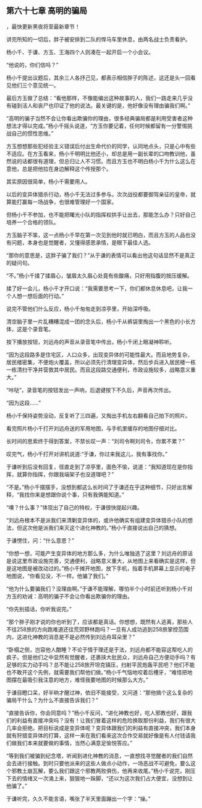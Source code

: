 ## 第六十七章 高明的骗局
，最快更新黑夜将至最新章节！

讲完所知的一切后，胖子被安排到二队的悍马车里休息，由两名战士负责看护。

杨小千、于谦、方玉、王海四个人则凑在一起开启一个小会议。

“他说的，你们信吗？”

杨小千提出议题后，其余三人各抒己见，都表示相信胖子的陈述，这还是头一回看见他们三个意见统一。

最后方玉做了总结：“看他那样，不像能编出这种故事的人，我们一路走来几乎没有碰到活人和丧尸也印证了他的说法。最关键的是，他好像没有理由骗我们啊。”

“高明的骗子当然不会让你看出欺骗你的理由，很多经典骗局都是利用受害者这种想法才得以完成。”杨小千摇头说道，“方玉你要记着，任何时候都留有一分警惕挑战自己的惯性思维。”

方玉想想那些犯经验主义错误后付出生命代价的同学，认同地点头，只是心中有些不适应。在方玉看来，杨小千明明比他还小，却总是用一副长辈的口吻教训他，虽然说的话都很有道理，但总归让人不习惯。而且方玉也不明白杨小千为什么这么在意他，总是把他拉在身边解释这个传授那个。

其实原因很简单，杨小千需要用人。

以后的变异体猎杀行动，杨小千无法过多参与。次次战役都要御驾亲征的皇帝，就算能打赢每一场战争，也很难管理好一个国家。

但杨小千不参加，也不能把曙光小队的指挥权拱手让出去，那能怎么办？只好自己培养一个合格的领队。

方玉脑子不笨，这一点杨小千早在第一次见到他时就已明白，而且方玉的人品也没有问题，本身也是觉醒者，又懂得感恩承情，是眼下最佳人选。

“那你的意思是，这胖子骗了我们？”从于谦的表情可以看出他这句话显然不是真正的疑问句。

“不。”杨小千揉了揉眉心，皱眉太久眉心处竟有些酸痛，只好用指腹的按压缓解。

揉了好一会儿，杨小千才开口说：“我需要思考一下，你们都休息休息吧，让我一个人想一想后面的行动。”

说完不管他们什么反应，杨小千匆匆走到凉亭里，开始深呼吸。

清空脑子里一片乱糟糟混成一团的念头后，杨小千从裤袋里掏出一个黑色的小长方体，这是个录音笔。

按下播放按钮，刘远舟的声音从录音笔中传出，杨小千闭上眼凝神聆听。

“因为这段路多是住宅区，人口众多，出现变异体的可能性最大。而且地势复杂，居民楼密集，不便炮火覆盖，所以必须先行清理变异体，然后步兵进入居民楼一栋一栋清扫干净并营救其中居民。而且这段路交通便利，市政设施较多，战略意义重大。”

“咔哒”，录音笔的按钮发出一声响，后退键按下不久后，声音再次传出。

“因为这段……”

杨小千保持姿势没动，反复听了三四遍，又掏出手机左右翻看自己拍下的照片。

看完照片杨小千打开刘远舟送的军用地图，与手机里缓存的地图仔细对比。

长时间的思索终于得到答案，不禁长叹一声：“刘司令啊刘司令，你累不累？”

叹完气，杨小千打开对讲机说道:“于谦，你过来我这儿，我有事找你。”

于谦听到后没有回复，径直走到了凉亭里，面色不愉，说道：“我知道现在是你指挥，就算你指挥，你跟我端架子也没道理吧？”

“不是。”杨小千摆摆手，没想到都这么长时间了于谦还在乎这种细节，只好出言解释，“我找你来是想跟你说个事，只有我俩能知道。”

“噢？什么事？”体现出了自己的特权，于谦很快提起兴趣。

“刘远舟根本不是派我们来清剿变异体的，或许他确实有组建变异体猎杀小队的想法，但这次他是派我们来灭这个进化神教的。”杨小千直接说出自己的猜想。

于谦愣住，问：“什么意思？”

“你想一想，可能产生变异体的地方那么多，为什么唯独选了这里？刘远舟的原话是说这里市政设施完善，交通便利，战略意义重大，从地图上来看确实是这样，但是这地图是被改动过的。”杨小千摊开地图，放下手机，指着手机屏幕上显示的电子地图说，“你看见没，不一样。他骗了我们。”

“他为什么要骗我们？没理由啊。”于谦不能理解，哪怕半个小时前还听到杨小千对方玉的劝诫：高明的骗子不会让你看出欺骗你的理由。

“你先别插话，你听我说完。”

“那个胖子刚才说的你也听到了，应该都是真话。你想想，既然有人逃离，那些人不往258旅的方向跑难道还往荒郊野林跑吗？一旦有人成功逃到258旅掌控范围内，这进化神教的消息是不是必然传到刘远舟耳朵里？”

“卧榻之侧，岂容他人酣睡？不论于情于理还是于法，刘远舟都不能容这帮吃人的疯子。但是他们之中显然有觉醒者，还裹挟大批民众，刘远舟自己方便动手吗？有足够的实力动手吗？总不能让258旅开坦克镇压，扫射平民炮轰平民吧？他们不能也不敢开这个先例，就需要我们帮他们做。”杨小千气恼地咬着后槽牙，“难怪把地图摆在最吸引我注意的地方，难怪我要地图的时候那么大方。”

于谦目瞪口呆，好半晌才醒过神，依旧不能接受，又问道：“那他搞个这么复杂的骗局干什么？为什么不直接告诉我们？”

“直接告诉你，你会同意吗？”杨小千反问，“进化神教也好，吃人邪教也好，跟我们的利益有直接冲突吗？没有！让我们冒着这样的危险换取那份利益，我们有很大几率会拒绝。把目标说成是变异体呢？变异体跟我们的利益有直接冲突，我们本身就有狩猎变异体的打算，这样一来在我们看来这次合作交易就好像是有人付钱请我们做我们本来就要做的事情，当然心满意足愉悦答应。”

“等到我们被骗到纪念塔，听闻到进化神教的消息，一直想找寻觉醒者的我们自然会去进行接触。到时只要他派来的这些人做点小动作，一场恶战不可避免，要么这个邪教土崩瓦解，要么我们跟这个邪教两败俱伤，他再来收尾。”杨小千说完，刚压下去的情绪又一次涌上来，狠狠地一跺脚，“还以为这次我们占大便宜，没想到让他骗了。”

于谦听完，久久不能言语，嘴张了半天里面蹦出一个字：“操。”

